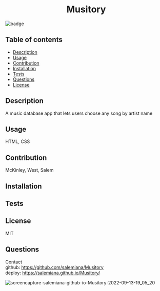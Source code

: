 

<h1 align="center">Musitory</h1>

![badge](https://img.shields.io/badge/license-MIT-brightgreen)


## Table of contents
- [Description](#description)
- [Usage](#usage)
- [Contribution](#contribution)
- [Installation](#installation)
- [Tests](#tests)
- [Questions](#questions)
- [License](#license)
    
    
## Description
A music  database app that lets users choose any song by artist name

## Usage
HTML, CSS

## Contribution
 McKinley, West, Salem

## Installation


## Tests


## License
MIT


## Questions
Contact <br />
github: https://github.com/salemiana/Musitory <br />
deploy: https://salemiana.github.io/Musitory/




![screencapture-salemiana-github-io-Musitory-2022-09-13-19_05_20](https://user-images.githubusercontent.com/101297588/190035838-09bb759d-bbe7-4287-a8f3-aab052f3357a.png)
